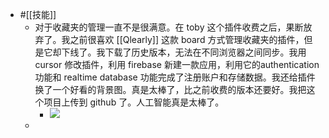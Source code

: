 - #[[技能]]
    - 对于收藏夹的管理一直不是很满意。在 toby 这个插件收费之后，果断放弃了。我之前很喜欢 [[Qlearly]] 这款 board 方式管理收藏夹的插件，但是它却下线了。我下载了历史版本，无法在不同浏览器之间同步。我用 cursor 修改插件，利用 firebase 新建一款应用，利用它的authentication 功能和 realtime database 功能完成了注册账户和存储数据。我还给插件换了一个好看的背景图。真是太棒了，比之前收费的版本还要好。我把这个项目上传到 github 了。人工智能真是太棒了。
        - ![](https://firebasestorage.googleapis.com/v0/b/firescript-577a2.appspot.com/o/imgs%2Fapp%2Fxinyiheng%2Fgb7QrZku7x.png?alt=media&token=0d86ff13-4d27-46d5-b659-c70d9dc817fe)
    - 
